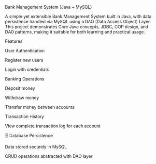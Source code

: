  Bank Management System (Java + MySQL)

A simple yet extensible Bank Management System built in Java, with data persistence handled via MySQL using a DAO (Data Access Object) Layer.
This project demonstrates Core Java concepts, JDBC, OOP design, and DAO patterns, making it suitable for both learning and practical usage.

 Features

 User Authentication

Register new users

Login with credentials

 Banking Operations

Deposit money

Withdraw money

Transfer money between accounts

 Transaction History

View complete transaction log for each account

🗄 Database Persistence

Data stored securely in MySQL

CRUD operations abstracted with DAO layer
